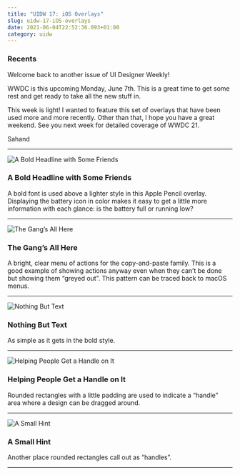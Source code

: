 ```yaml
---
title: "UIDW 17: iOS Overlays"
slug: uidw-17-iOS-overlays
date: 2021-06-04T22:52:36.093+01:00
category: uidw
---
```


### Recents

Welcome back to another issue of UI Designer Weekly!

WWDC is this upcoming Monday, June 7th. This is a great time to get some rest and get ready to take all the new stuff in.

This week is light! I wanted to feature this set of overlays that have been used more and more recently. Other than that, I hope you have a great weekend. See you next week for detailed coverage of WWDC 21.

Sahand

---

![](https://assets.sahandnayebaziz.org/a-bold-headline-with-some-friends.jpeg "A Bold Headline with Some Friends")

### A Bold Headline with Some Friends

A bold font is used above a lighter style in this Apple Pencil overlay. Displaying the battery icon in color makes it easy to get a little more information with each glance: is the battery full or running low?

---

![](https://assets.sahandnayebaziz.org/the-gang's-all-here.jpeg "The Gang’s All Here")

### The Gang’s All Here

A bright, clear menu of actions for the copy-and-paste family. This is a good example of showing actions anyway even when they can’t be done but showing them “greyed out”. This pattern can be traced back to macOS menus.

---

![](https://assets.sahandnayebaziz.org/nothing-but-text.jpeg "Nothing But Text")

### Nothing But Text

As simple as it gets in the bold style.

---

![](https://assets.sahandnayebaziz.org/helping-people-get-a-handle-on-it.jpeg "Helping People Get a Handle on It ")

### Helping People Get a Handle on It

Rounded rectangles with a little padding are used to indicate a “handle” area where a design can be dragged around.

---

![](https://assets.sahandnayebaziz.org/a-small-hint.jpeg "A Small Hint")

### A Small Hint

Another place rounded rectangles call out as “handles”.

---

